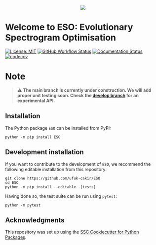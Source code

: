 <p align="center">
  <img src="https://cakir-ufuk.de/assets/images/eso%20logo.png" />
</p>

# Welcome to ESO: Evolutionary Spectrogram Optimisation
[![License: MIT](https://img.shields.io/badge/License-MIT-yellow.svg)](https://opensource.org/licenses/MIT)
[![GitHub Workflow Status](https://img.shields.io/github/actions/workflow/status/ufuk-cakir/ESO/ci.yml?branch=main)](https://github.com/ufuk-cakir/ESO/actions/workflows/ci.yml)
[![Documentation Status](https://readthedocs.org/projects/ESO/badge/)](https://ESO.readthedocs.io/)
[![codecov](https://codecov.io/gh/ufuk-cakir/ESO/branch/main/graph/badge.svg)](https://codecov.io/gh/ufuk-cakir/ESO)


# Note
> :warning: **The main branch is currently under construction. We will add proper unit testing soon. Check the [develop branch](https://github.com/ufuk-cakir/ESO/tree/develop) for an experimental API.**


## Installation

The Python package `ESO` can be installed from PyPI:

```
python -m pip install ESO
```

## Development installation

If you want to contribute to the development of `ESO`, we recommend
the following editable installation from this repository:

```
git clone https://github.com/ufuk-cakir/ESO
cd ESO
python -m pip install --editable .[tests]
```

Having done so, the test suite can be run using `pytest`:

```
python -m pytest
```

## Acknowledgments

This repository was set up using the [SSC Cookiecutter for Python Packages](https://github.com/ssciwr/cookiecutter-python-package).
